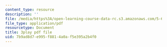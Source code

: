 ```yaml
---
content_type: resource
description: ''
file: /media/https%3A/open-learning-course-data-rc.s3.amazonaws.com/5-61-physical-chemistry-fall-2017/7b9ad8d7e995f8814a0af5e395a2b4f0_lfH99vfhiI4.pdf
file_type: application/pdf
resourcetype: Document
title: 3play pdf file
uid: 7b9ad8d7-e995-f881-4a0a-f5e395a2b4f0
---
```

